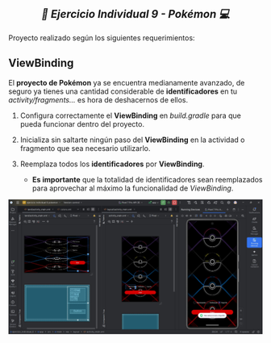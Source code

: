 **_<h2 align="center">:vulcan_salute: Ejercicio Individual 9 - Pokémon :computer:</h2>_**

Proyecto realizado según los siguientes requerimientos:

## ViewBinding

El __proyecto de Pokémon__ ya se encuentra medianamente avanzado, de seguro ya tienes una cantidad considerable de __identificadores__ en tu _activity/fragments..._ es hora de deshacernos de ellos.

1. Configura correctamente el __ViewBinding__ en _build.gradle_ para que pueda funcionar dentro del proyecto.

2. Inicializa sin saltarte ningún paso del __ViewBinding__ en la actividad o fragmento que sea necesario utilizarlo.

3. Reemplaza todos los __identificadores__ por __ViewBinding__.
    - __Es importante__ que la totalidad de identificadores sean reemplazados para aprovechar al máximo la funcionalidad de _ViewBinding_.

<img src="./app/src/main/res/drawable/eligiendo_pokemon.jpg" alt="">